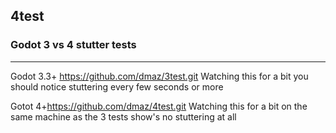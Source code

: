 ## 4test
### Godot 3 vs 4 stutter tests
---

Godot 3.3+ <https://github.com/dmaz/3test.git>
Watching this for a bit you should notice stuttering every few seconds or more

Gotot 4+<https://github.com/dmaz/4test.git>
Watching this for a bit on the same machine as the 3 tests show's no stuttering at all
